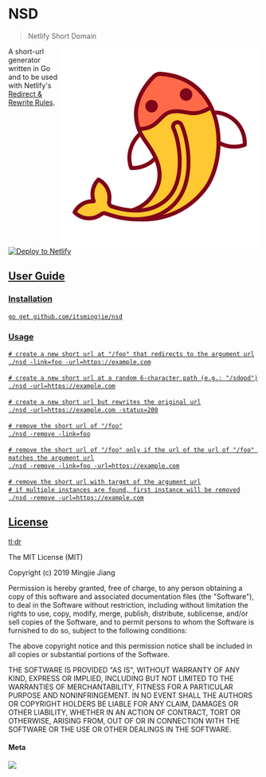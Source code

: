 # NSD
> Netlify Short Domain
<img src="docs/fish.svg" align="right">

A short-url generator written in Go and to be used with Netlify's [Redirect & Rewrite Rules](https://www.netlify.com/docs/redirects/).

[![Deploy to Netlify](https://www.netlify.com/img/deploy/button.svg)](https://app.netlify.com/start/deploy?repository=https://github.com/itsmingjie/nsd)<a href="https://codeclimate.com/github/itsmingjie/nsd/maintainability">

## User Guide
### Installation
    go get github.com/itsmingjie/nsd

### Usage
    # create a new short url at "/foo" that redirects to the argument url
    ./nsd -link=foo -url=https://example.com

    # create a new short url at a random 6-character path (e.g.: "/sdopd")
    ./nsd -url=https://example.com

    # create a new short url but rewrites the original url
    ./nsd -url=https://example.com -status=200

    # remove the short url of "/foo"
    ./nsd -remove -link=foo

    # remove the short url of "/foo" only if the url of the url of "/foo" matches the argument url
    ./nsd -remove -link=foo -url=https://example.com

    # remove the short url with target of the argument url
    # if multiple instances are found, first instance will be removed
    ./nsd -remove -url=https://example.com

## License

[tl;dr](https://tldrlegal.com/license/mit-license)

The MIT License (MIT)

Copyright (c) 2019 Mingjie Jiang

Permission is hereby granted, free of charge, to any person obtaining a copy of
this software and associated documentation files (the "Software"), to deal in
the Software without restriction, including without limitation the rights to
use, copy, modify, merge, publish, distribute, sublicense, and/or sell copies
of the Software, and to permit persons to whom the Software is furnished to do
so, subject to the following conditions:

The above copyright notice and this permission notice shall be included in all
copies or substantial portions of the Software.

THE SOFTWARE IS PROVIDED "AS IS", WITHOUT WARRANTY OF ANY KIND, EXPRESS OR
IMPLIED, INCLUDING BUT NOT LIMITED TO THE WARRANTIES OF MERCHANTABILITY,
FITNESS FOR A PARTICULAR PURPOSE AND NONINFRINGEMENT. IN NO EVENT SHALL THE
AUTHORS OR COPYRIGHT HOLDERS BE LIABLE FOR ANY CLAIM, DAMAGES OR OTHER
LIABILITY, WHETHER IN AN ACTION OF CONTRACT, TORT OR OTHERWISE, ARISING FROM,
OUT OF OR IN CONNECTION WITH THE SOFTWARE OR THE USE OR OTHER DEALINGS IN THE
SOFTWARE.

#### Meta

<img src="https://api.codeclimate.com/v1/badges/0da119b24f797695a9a2/maintainability" /></a>